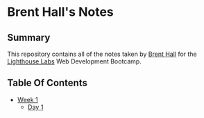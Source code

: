 # Brent Hall's Notes

## Summary
This repository contains all of the notes taken by [Brent Hall](https://github.com/firewallfail) for the [Lighthouse Labs](https://www.lighthouselabs.ca/) Web Development Bootcamp.

## Table Of Contents

* [Week 1](/Week_1)
  * [Day 1](/Week_1/Day_1)